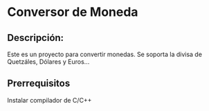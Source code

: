 # Conversor de Moneda
## Descripción:
Este es un proyecto para convertir monedas. Se soporta la divisa de Quetzáles, Dólares y Euros...

## Prerrequisitos
Instalar compilador de C/C++

